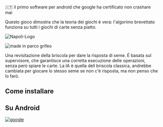 :it: il primo software per android che google ha certificato non crashare mai

Questo gioco dimostra che la teoria dei giochi è vera: l'algorimo brevettato funziona su tutti i giochi di carte senza piatto.


![Napoli-Logo](https://github.com/user-attachments/assets/485755c8-376c-4778-b9ba-80f6cb204142)

![made in parco grifeo](https://github.com/user-attachments/assets/8f3e561e-6002-4dd8-bc50-888c14a1dfe3)


Una revisitazione della briscola per dare la risposta di seme.
É basata sul supervisore, che garantisce una corretta esecuzione delle operazioni, senza però spiare le carte.
La IA è quella dell briscola classica, andrebbe cambiata per giocare lo stesso seme se non c'è risposta, ma non penso che lo farò.

## Come installare

## Su Android

[![google](https://play.google.com/intl/it_it/badges/static/images/badges/en_badge_web_generic.png)](https://play.google.com/store/apps/details?id=org.altervista.numerone.trumpsuitgameknocked)
